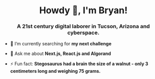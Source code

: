 <h1 align="center">Howdy 👋, I'm Bryan!</h1>
<h3 align="center">A 21st century digital laborer in Tucson, Arizona and cyberspace.</h3>

- 🔭 I’m currently searching for **my next challenge**

- 💬 Ask me about **Next.js, React.js and Algorand**

- ⚡ Fun fact: **Stegosaurus had a brain the size of a walnut - only 3 centimeters long and weighing 75 grams.**

<!--
**NewWorldOrderly/newworldorderly** is a ✨ _special_ ✨ repository because its `README.md` (this file) appears on your GitHub profile.

Here are some ideas to get you started:

- 🔭 I’m currently working on ...
- 🌱 I’m currently learning ...
- 👯 I’m looking to collaborate on ...
- 🤔 I’m looking for help with ...
- 💬 Ask me about ...
- 📫 How to reach me: ...
- 😄 Pronouns: ...
- ⚡ Fun fact: ...
-->
